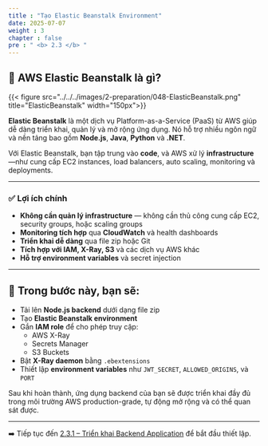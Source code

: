 ```yaml
---
title : "Tạo Elastic Beanstalk Environment"
date: 2025-07-07
weight : 3
chapter : false
pre : " <b> 2.3 </b> "
---
```


## 🚀 AWS Elastic Beanstalk là gì?

{{< figure src="../../../images/2-preparation/048-ElasticBeanstalk.png" title="ElasticBeanstalk" width="150px">}}


**Elastic Beanstalk** là một dịch vụ Platform-as-a-Service (PaaS) từ AWS giúp dễ dàng triển khai, quản lý và mở rộng ứng dụng. Nó hỗ trợ nhiều ngôn ngữ và nền tảng bao gồm **Node.js**, **Java**, **Python** và **.NET**.

Với Elastic Beanstalk, bạn tập trung vào **code**, và AWS xử lý **infrastructure**—như cung cấp EC2 instances, load balancers, auto scaling, monitoring và deployments.

---

### ✅ Lợi ích chính

- **Không cần quản lý infrastructure** — không cần thủ công cung cấp EC2, security groups, hoặc scaling groups
- **Monitoring tích hợp** qua **CloudWatch** và health dashboards
- **Triển khai dễ dàng** qua file zip hoặc Git
- **Tích hợp với IAM, X-Ray, S3** và các dịch vụ AWS khác
- **Hỗ trợ environment variables** và secret injection

---

## 🎯 Trong bước này, bạn sẽ:

- Tải lên **Node.js backend** dưới dạng file zip
- Tạo **Elastic Beanstalk environment**
- Gắn **IAM role** để cho phép truy cập:
  - AWS X-Ray
  - Secrets Manager
  - S3 Buckets
- Bật **X-Ray daemon** bằng `.ebextensions`
- Thiết lập **environment variables** như `JWT_SECRET`, `ALLOWED_ORIGINS`, và `PORT`

Sau khi hoàn thành, ứng dụng backend của bạn sẽ được triển khai đầy đủ trong môi trường AWS production-grade, tự động mở rộng và có thể quan sát được.

---

➡️ Tiếp tục đến [2.3.1 – Triển khai Backend Application](2.3.1-deploy-backend/) để bắt đầu thiết lập.